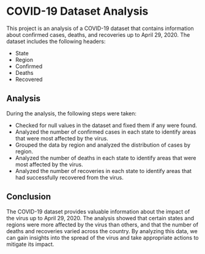 # COVID-19 Dataset Analysis

This project is an analysis of a COVID-19 dataset that contains information about confirmed cases, deaths, and recoveries up to April 29, 2020. The dataset includes the following headers:

* State
* Region
* Confirmed
* Deaths
* Recovered

## Analysis
During the analysis, the following steps were taken:
* Checked for null values in the dataset and fixed them if any were found.
* Analyzed the number of confirmed cases in each state to identify areas that were most affected by the virus.
* Grouped the data by region and analyzed the distribution of cases by region.
* Analyzed the number of deaths in each state to identify areas that were most affected by the virus.
* Analyzed the number of recoveries in each state to identify areas that had successfully recovered from the virus.

## Conclusion
The COVID-19 dataset provides valuable information about the impact of the virus up to April 29, 2020. The analysis showed that certain states and regions were more affected by the virus than others, and that the number of deaths and recoveries varied across the country. By analyzing this data, we can gain insights into the spread of the virus and take appropriate actions to mitigate its impact.
